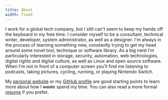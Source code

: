 ```yaml
---
title: About
width: fixed
---
```


I work for a global tech company, but I still can't seem to keep my hands off the keyboard in my free time.
I consider myself to be a consultant, technical writer, developer, system administrator, as well as a designer.
I'm always in the process of learning something new, constantly trying to get my head around some novel tool, technique or software library.
As a big nerd I'm particularly interested in storage, security, automation, web technologies, digital rights and digital culture, as well as Linux and open source software.
When I'm not in front of a computer screen you'll find me listening to podcasts, taking pictures, cycling, running, or playing Nintendo Switch.

My [personal website](https://byteshell.net) or my [GitHub profile](https://github.com/acch) are good starting points to learn more about how I <del>waste</del> spend my time. You can also read a more formal [resume](http://resume.achim-christ.de) if you prefer.
